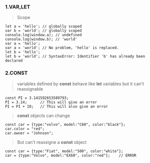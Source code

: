 ### 1.VAR,LET
>Scope
```
let a = 'hello'; // globally scoped
var b = 'world'; // globally scoped
console.log(window.a); // undefined
console.log(window.b); // 'world'
var a = 'hello';
var a = 'world'; // No problem, 'hello' is replaced.
let b = 'hello';
let b = 'world'; // SyntaxError: Identifier 'b' has already been declared
```

### 2.CONST
> variables defined by **const** behave like **let** variables but it can't reassignable
```
const PI = 3.141592653589793;
PI = 3.14;      // This will give an error
PI = PI + 10;   // This will also give an error
```
> **const** objects can  change
```
const car = {type:"volvo", model:"C60", color:"black"};
car.color = "red";
car.owner = "Johnson";
```
> But can't reassigne a **const** object
```
const car = {type:"Fiat", model:"500", color:"white"};
car = {type:"Volvo", model:"EX60", color:"red"};    // ERROR
```